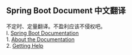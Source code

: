 ## Spring Boot Document 中文翻译  
不定时、定量翻译。不盈利应该不侵权吧。  
I. [Spring Boot Documentation](https://github.com/icoreman/SpringBootDocument/tree/master/Spring%20Boot%20Documentation)  
	1. [About the Documentation](https://github.com/icoreman/SpringBootDocument/tree/master/Spring%20Boot%20Documentation/1.%20About%20the%20Documentation.md)  
	2. [Getting Help]()  